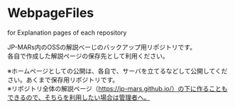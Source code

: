 # WebpageFiles
for  Explanation pages of each repository<br>

JP-MARs内のOSSの解説べーじのバックアップ用リポジトリです。<br>
各自で作成した解説ページの保存先として利用ください。<br>

※ホームページとしての公開は、各自で、サーバを立てるなどして公開してください。あくまで保存用リポジトリです。<br>
※リポジトリ全体の解説ページ（https://jp-mars.github.io/）の下に作ることもできるので、そちらを利用したい場合は管理者へ。<br>
